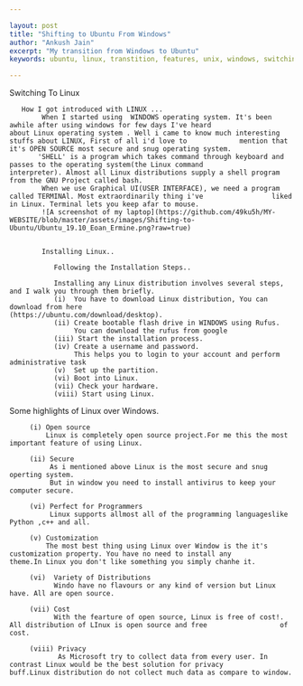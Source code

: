 ```yaml
---

layout:	post
title: "Shifting to Ubuntu From Windows"
author: "Ankush Jain"
excerpt: "My transition from Windows to Ubuntu"
keywords: ubuntu, linux, transtition, features, unix, windows, switching, comparison

---
```


  Switching To Linux
  
       How I got introduced with LINUX ...
            When I started using  WINDOWS operating system. It's been awhile after using windows for few days I've heard                 about Linux operating system . Well i came to know much interesting stuffs about LINUX, First of all i'd love to             mention that it's OPEN SOURCE most secure and snug operating system.
           'SHELL' is a program which takes command through keyboard and passes to the operating system(the Linux command                 interpreter). Almost all Linux distributions supply a shell program from the GNU Project called bash.
            When we use Graphical UI(USER INTERFACE), we need a program called TERMINAl. Most extraordinarily thing i've                 liked in Linux. Terminal lets you keep afar to mouse.
            ![A screenshot of my laptop](https://github.com/49ku5h/MY-WEBSITE/blob/master/assets/images/Shifting-to-                      Ubuntu/Ubuntu_19.10_Eoan_Ermine.png?raw=true)


            Installing Linux..
            
               Following the Installation Steps..
               
               Installing any Linux distribution involves several steps, and I walk you through them briefly.
               (i)  You have to download Linux distribution, You can download from here                                                           (https://ubuntu.com/download/desktop).
               (ii) Create bootable flash drive in WINDOWS using Rufus.
                    You can download the rufus from google
               (iii) Start the installation process.
               (iv) Create a username and password.
                    This helps you to login to your account and perform administrative task
               (v)  Set up the partition.
               (vi) Boot into Linux.
               (vii) Check your hardware.
               (viii) Start using Linux.

              
              
   Some highlights of Linux over Windows.
   
         (i) Open source
             Linux is completely open source project.For me this the most important feature of using Linux.
              
         (ii) Secure
              As i mentioned above Linux is the most secure and snug operting system.
              But in window you need to install antivirus to keep your computer secure.
              
         (vi) Perfect for Programmers
              Linux supports allmost all of the programming languageslike Python ,c++ and all.
              
         (v) Customization
             The most best thing using Linux over Window is the it's customization property. You have no need to install any              theme.In Linux you don't like something you simply chanhe it.
              
         (vi)  Variety of Distributions
               Windo have no flavours or any kind of version but Linux have. All are open source.
               
         (vii) Cost
               With the fearture of open source, Linux is free of cost!. All distribution of LInux is open source and free                  of cost.
               
         (viii) Privacy
                As Microsoft try to collect data from every user. In contrast Linux would be the best solution for privacy                   buff.Linux distribution do not collect much data as compare to window.

                 
